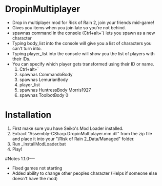 # DropinMultiplayer
* Drop in multiplayer mod for Risk of Rain 2, join your friends mid-game!
* Gives you items when you join late so you're not behind.
* spawnas command in the console (Ctrl+alt+`) lets you spawn as a new character
* Typing body_list into the console will give you a list of characters you can't turn into.
* Typing player_list into the console will show you the list of players with their IDs.
* You can specify which player gets transformed using their ID or name.
  1. Ctrl+alt+`
  2. spawnas CommandoBody
  3. spawnas LemurianBody
  4. player_list 
  5. spawnas HuntressBody Morris1927
  6. spawnas ToolbotBody 0

# Installation
 1. First make sure you have Seiko's Mod Loader installed.
 2. Extract "Assembly-CSharp.DropinMultiplayer.mm.dll" from the zip file and place it into your "/Risk of Rain 2_Data/Managed" folder.
 3. Run _InstallModLoader.bat
 4. Play!

#Notes
1.1.0---
* Fixed games not starting
* Added ability to change other peoples character (Helps if someone else doesn't have the mod)